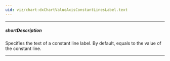 ```yaml
---
uid: viz/chart:dxChartValueAxisConstantLinesLabel.text
---
```

---
##### shortDescription
Specifies the text of a constant line label. By default, equals to the value of the constant line.

---

